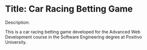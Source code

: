 # Title: Car Racing Betting Game #

Description:

This is a car racing betting game developed for the Advanced Web Development course in the Software Engineering degree at Positivo University.
